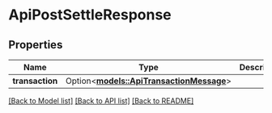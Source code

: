 # ApiPostSettleResponse

## Properties

Name | Type | Description | Notes
------------ | ------------- | ------------- | -------------
**transaction** | Option<[**models::ApiTransactionMessage**](apiTransactionMessage.md)> |  | [optional]

[[Back to Model list]](../README.md#documentation-for-models) [[Back to API list]](../README.md#documentation-for-api-endpoints) [[Back to README]](../README.md)


